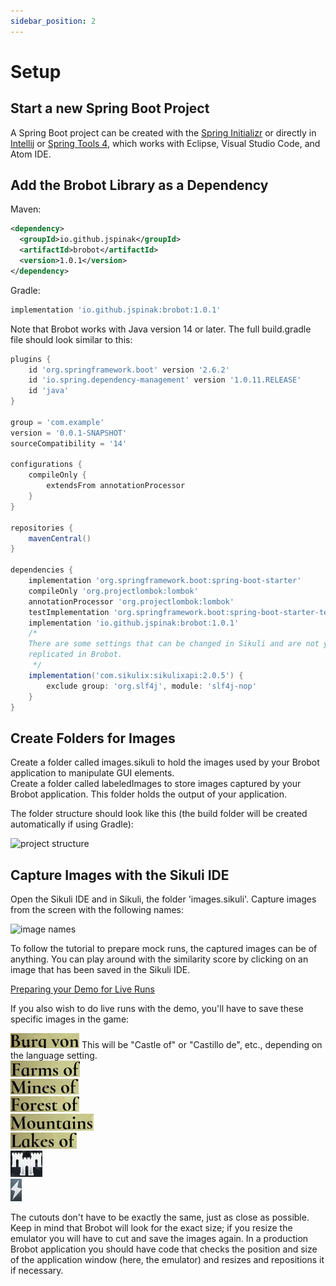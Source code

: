 ```yaml
---
sidebar_position: 2
---
```


# Setup 

## Start a new Spring Boot Project

A Spring Boot project can be created with the [Spring Initializr](https://start.spring.io/)
or directly in [Intellij](https://www.jetbrains.com/help/idea/spring-boot.html)
or [Spring Tools 4](https://marketplace.eclipse.org/content/spring-tools-4-aka-spring-tool-suite-4),
which works with Eclipse, Visual Studio Code, and Atom IDE.

## Add the Brobot Library as a Dependency

Maven:

```xml
<dependency>
  <groupId>io.github.jspinak</groupId>
  <artifactId>brobot</artifactId>
  <version>1.0.1</version>
</dependency>
```

Gradle:

```gradle
implementation 'io.github.jspinak:brobot:1.0.1'
``` 

Note that Brobot works with Java version 14 or later. 
The full build.gradle file should look similar to this:

```gradle
plugins {
    id 'org.springframework.boot' version '2.6.2'
    id 'io.spring.dependency-management' version '1.0.11.RELEASE'
    id 'java'
}

group = 'com.example'
version = '0.0.1-SNAPSHOT'
sourceCompatibility = '14'

configurations {
    compileOnly {
        extendsFrom annotationProcessor
    }
}

repositories {
    mavenCentral()
}

dependencies {
    implementation 'org.springframework.boot:spring-boot-starter'
    compileOnly 'org.projectlombok:lombok'
    annotationProcessor 'org.projectlombok:lombok'
    testImplementation 'org.springframework.boot:spring-boot-starter-test'
    implementation 'io.github.jspinak:brobot:1.0.1'
    /*
    There are some settings that can be changed in Sikuli and are not yet
    replicated in Brobot.  
     */
    implementation('com.sikulix:sikulixapi:2.0.5') {
        exclude group: 'org.slf4j', module: 'slf4j-nop'
    }
}
```

## Create Folders for Images

Create a folder called images.sikuli to hold the images
used by your Brobot application to manipulate GUI elements.   
Create a folder called labeledImages to store images captured
by your Brobot application. This folder holds the output of your application.

The folder structure should look like this (the build folder will be created
automatically if using Gradle):  

<img src="https://jspinak.github.io/brobot/img/demo-project-structure.png" alt="project structure" width="200"/>

## Capture Images with the Sikuli IDE

Open the Sikuli IDE and in Sikuli, the folder 'images.sikuli'. Capture
images from the screen with the following names:

<img src="https://jspinak.github.io/brobot/img/image-names.png" alt="image names" width="200"/>

To follow the tutorial to prepare mock runs, the captured images can be of anything.
You can play around with the similarity score by clicking on an image
that has been saved in the Sikuli IDE.

<u>Preparing your Demo for Live Runs</u>  

If you also wish to do live runs with the demo, you'll have to save these specific
images in the game:

![Castle](/img/demo1/castle.png) This will be "Castle of" or "Castillo de", etc., depending on 
the language setting.  
![Farms](/img/demo1/farms.png)  
![Mines](/img/demo1/mines.png)  
![Forest](/img/demo1/forest.png)  
![Mountains](/img/demo1/mountains.png)  
![Lakes](/img/demo1/lakes.png)  
![toWorldButton](/img/demo1/toWorldButton.png)  
![searchButton](/img/demo1/searchButton.png)

The cutouts don't have to be exactly the same, just as close
as possible. Keep in mind that Brobot will look for the exact size; if
you resize the emulator you will have to cut and save the images again. In
a production Brobot application you should have code that checks the
position and size of the
application window (here, the emulator) and resizes and repositions it if necessary.
